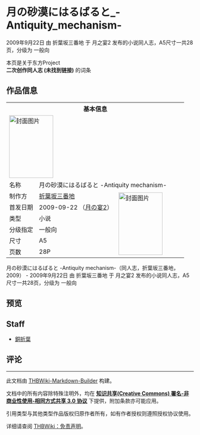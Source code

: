 # 月の砂漠にはるばると_-Antiquity_mechanism-

<!-- source html: G:\repos\THBWiki-Markdown-Builder\THBWikiMarkdown\Temp\main\9\97\ns0%3A%E6%9C%88%E3%81%AE%E7%A0%82%E6%BC%A0%E3%81%AB%E3%81%AF%E3%82%8B%E3%81%B0%E3%82%8B%E3%81%A8_-Antiquity_mechanism-.html -->

2009年9月22日 由 折葉坂三番地 于 月之宴2 发布的小说同人志，A5尺寸一共28页，分级为 一般向

本页是关于东方Project  
 **二次创作同人志 (未找到链接)** 的词条

## 作品信息

<table><tbody><tr><th colspan="3">基本信息</th></tr><tr><td class="cover-artwork-mobile" colspan="2"><a href="./文件-月の砂漠にはるばると_-Antiquity_mechanism-封面.jpg.md" class="image" title="封面图片"><img alt="封面图片" src="https://upload.thwiki.cc/thumb/f/fc/%E6%9C%88%E3%81%AE%E7%A0%82%E6%BC%A0%E3%81%AB%E3%81%AF%E3%82%8B%E3%81%B0%E3%82%8B%E3%81%A8_-Antiquity_mechanism-%E5%B0%81%E9%9D%A2.jpg/118px-%E6%9C%88%E3%81%AE%E7%A0%82%E6%BC%A0%E3%81%AB%E3%81%AF%E3%82%8B%E3%81%B0%E3%82%8B%E3%81%A8_-Antiquity_mechanism-%E5%B0%81%E9%9D%A2.jpg" decoding="async" loading="lazy" width="118" height="168" srcset="https://upload.thwiki.cc/thumb/f/fc/%E6%9C%88%E3%81%AE%E7%A0%82%E6%BC%A0%E3%81%AB%E3%81%AF%E3%82%8B%E3%81%B0%E3%82%8B%E3%81%A8_-Antiquity_mechanism-%E5%B0%81%E9%9D%A2.jpg/177px-%E6%9C%88%E3%81%AE%E7%A0%82%E6%BC%A0%E3%81%AB%E3%81%AF%E3%82%8B%E3%81%B0%E3%82%8B%E3%81%A8_-Antiquity_mechanism-%E5%B0%81%E9%9D%A2.jpg 1.5x, https://upload.thwiki.cc/thumb/f/fc/%E6%9C%88%E3%81%AE%E7%A0%82%E6%BC%A0%E3%81%AB%E3%81%AF%E3%82%8B%E3%81%B0%E3%82%8B%E3%81%A8_-Antiquity_mechanism-%E5%B0%81%E9%9D%A2.jpg/237px-%E6%9C%88%E3%81%AE%E7%A0%82%E6%BC%A0%E3%81%AB%E3%81%AF%E3%82%8B%E3%81%B0%E3%82%8B%E3%81%A8_-Antiquity_mechanism-%E5%B0%81%E9%9D%A2.jpg 2x" data-file-width="1165" data-file-height="1653"></a></td>
</tr><tr><td class="label">名称</td><td colspan="2"> 月の砂漠にはるばると -Antiquity mechanism- </td></tr><tr><td class="label">制作方</td><td><a href="./折葉坂三番地.md" title="折葉坂三番地">折葉坂三番地</a></td><td class="cover-artwork" rowspan="6" style="min-width:168px;"><a href="./文件-月の砂漠にはるばると_-Antiquity_mechanism-封面.jpg.md" class="image" title="封面图片"><img alt="封面图片" src="https://upload.thwiki.cc/thumb/f/fc/%E6%9C%88%E3%81%AE%E7%A0%82%E6%BC%A0%E3%81%AB%E3%81%AF%E3%82%8B%E3%81%B0%E3%82%8B%E3%81%A8_-Antiquity_mechanism-%E5%B0%81%E9%9D%A2.jpg/118px-%E6%9C%88%E3%81%AE%E7%A0%82%E6%BC%A0%E3%81%AB%E3%81%AF%E3%82%8B%E3%81%B0%E3%82%8B%E3%81%A8_-Antiquity_mechanism-%E5%B0%81%E9%9D%A2.jpg" decoding="async" loading="lazy" width="118" height="168" srcset="https://upload.thwiki.cc/thumb/f/fc/%E6%9C%88%E3%81%AE%E7%A0%82%E6%BC%A0%E3%81%AB%E3%81%AF%E3%82%8B%E3%81%B0%E3%82%8B%E3%81%A8_-Antiquity_mechanism-%E5%B0%81%E9%9D%A2.jpg/177px-%E6%9C%88%E3%81%AE%E7%A0%82%E6%BC%A0%E3%81%AB%E3%81%AF%E3%82%8B%E3%81%B0%E3%82%8B%E3%81%A8_-Antiquity_mechanism-%E5%B0%81%E9%9D%A2.jpg 1.5x, https://upload.thwiki.cc/thumb/f/fc/%E6%9C%88%E3%81%AE%E7%A0%82%E6%BC%A0%E3%81%AB%E3%81%AF%E3%82%8B%E3%81%B0%E3%82%8B%E3%81%A8_-Antiquity_mechanism-%E5%B0%81%E9%9D%A2.jpg/237px-%E6%9C%88%E3%81%AE%E7%A0%82%E6%BC%A0%E3%81%AB%E3%81%AF%E3%82%8B%E3%81%B0%E3%82%8B%E3%81%A8_-Antiquity_mechanism-%E5%B0%81%E9%9D%A2.jpg 2x" data-file-width="1165" data-file-height="1653"></a></td>
</tr><tr><td class="label">首发日期</td><td>2009-09-22&#160;（<a href="/展会作品列表?e=%E6%9C%88%E4%B9%8B%E5%AE%B4%232">月の宴2</a>）</td></tr><tr><td class="label">类型</td><td>小说</td></tr><tr><td class="label">分级指定</td><td>一般向</td></tr><tr><td class="label">尺寸</td><td>A5</td></tr><tr><td class="label">页数</td><td>28P</td></tr></tbody></table>

月の砂漠にはるばると -Antiquity mechanism-（同人志，折葉坂三番地，2009） - 2009年9月22日 由 折葉坂三番地 于 月之宴2 发布的小说同人志，A5尺寸一共28页，分级为 一般向

## 预览

## Staff
- [銅折葉](./銅折葉.md)


## 评论




---

此文档由 [THBWiki-Markdown-Builder](https://github.com/Delsin-Yu/THBWiki-Markdown-Builder) 构建。

文档中的所有内容除特殊注明外，均在 [**知识共享(Creative Commons) 署名-非商业性使用-相同方式共享 3.0 协议**](https://creativecommons.org/licenses/by-sa/3.0/deed.zh-hans) 下提供，附加条款亦可能应用。

引用类型与其他类型作品版权归原作者所有，如有作者授权则遵照授权协议使用。

详细请查阅 [THBWiki：免责声明](https://thbwiki.cc/THBWiki:%E5%85%8D%E8%B4%A3%E5%A3%B0%E6%98%8E)。

